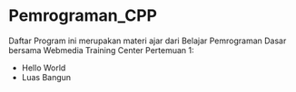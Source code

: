 # Pemrograman_CPP
Daftar Program ini merupakan materi ajar dari Belajar Pemrograman Dasar bersama Webmedia Training Center
Pertemuan 1:
- Hello World
- Luas Bangun
